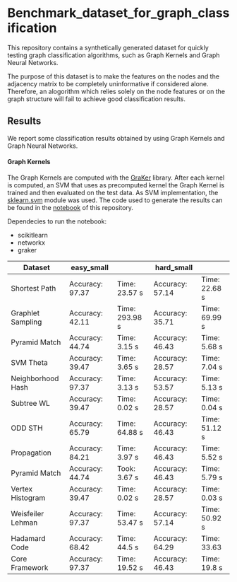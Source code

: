 # Benchmark_dataset_for_graph_classification
This repository contains a synthetically generated dataset for quickly testing graph classification algorithms, such as Graph Kernels and Graph Neural Networks.

The purpose of this dataset is to make the features on the nodes and the adjacency matrix to be completely uninformative if considered alone.
Therefore, an alogorithm which relies solely on the node features or on the graph structure will fail to achieve good classification results.


## Results

We report some classification results obtained by using Graph Kernels and Graph Neural Networks.

#### Graph Kernels
The Graph Kernels are computed with the [GraKer](https://ysig.github.io/GraKeL/dev/index.html) library. After each kernel is computed, an SVM that uses as precomputed kernel the Graph Kernel is trained and then evaluated on the test data.
As SVM implementation, the [sklearn.svm](https://scikit-learn.org/stable/modules/classes.html#module-sklearn.svm) module was used.
The code used to generate the results can be found in the [notebook]() of this repository.

Dependecies to run the notebook:
- scikitlearn
- networkx
- graker

| Dataset            | easy_small       |                | hard_small       |                |
|--------------------|------------------|----------------|------------------|----------------|
| Shortest Path      | Accuracy: 97.37   | Time: 23.57 s  | Accuracy: 57.14  | Time: 22.68 s  |
| Graphlet Sampling  | Accuracy: 42.11  | Time: 293.98 s | Accuracy: 35.71  | Time: 69.99 s  |
| Pyramid Match      | Accuracy: 44.74  | Time: 3.15 s   | Accuracy: 46.43  | Time: 5.68 s   |
| SVM Theta          | Accuracy: 39.47  | Time: 3.65 s   | Accuracy: 28.57  | Time: 7.04 s   |
| Neighborhood Hash  | Accuracy: 97.37  | Time: 3.13 s   | Accuracy: 53.57  | Time: 5.13 s   |
| Subtree WL         | Accuracy: 39.47  | Time: 0.02 s   | Accuracy: 28.57  | Time: 0.04 s   |
| ODD STH            | Accuracy: 65.79  | Time: 64.88 s  | Accuracy: 46.43  | Time: 51.12 s  |
| Propagation        | Accuracy: 84.21  | Time: 3.97 s   | Accuracy: 46.43  | Time: 5.52 s   |
| Pyramid Match      | Accuracy: 44.74  | Took: 3.67 s   | Accuracy: 46.43  | Time: 5.79 s   |
| Vertex Histogram   | Accuracy: 39.47  | Time: 0.02 s   | Accuracy:  28.57  | Time: 0.03 s   |
| Weisfeiler Lehman  | Accuracy: 97.37  | Time: 53.47 s | Accuracy: 57.14  | Time: 50.92 s |
| Hadamard Code      | Accuracy:  68.42  | Time: 44.5 s   |  Accuracy:  64.29   |  Time:  33.63          |
| Core Framework     | Accuracy: 97.37  | Time: 19.52 s  | Accuracy: 46.43  | Time: 19.8 s   |
